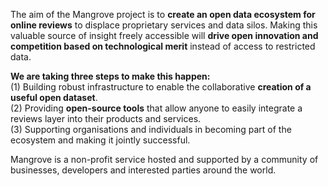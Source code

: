 The aim of the Mangrove project is to **create an open data ecosystem for online reviews** to displace proprietary services and data silos. Making this valuable source of insight freely accessible will **drive open innovation and competition based on technological merit** instead of access to restricted data.   

**We are taking three steps to make this happen:**  
(1) Building robust infrastructure to enable the collaborative **creation of a useful open dataset**.  
(2) Providing **open-source tools** that allow anyone to easily integrate a reviews layer into their products and services.   
(3) Supporting organisations and individuals in becoming part of the ecosystem and making it jointly successful.

Mangrove is a non-profit service hosted and supported by a community of businesses, developers and interested parties around the world.
